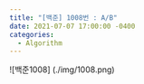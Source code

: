 ```yaml
---
title: "[백준] 1008번 : A/B"
date: 2021-07-07 17:00:00 -0400
categories: 
  - Algorithm
---
```


![백준1008] (./img/1008.png)
